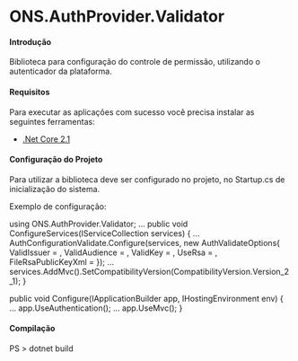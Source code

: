 # ONS.AuthProvider.Validator

#### Introdução
Biblioteca para configuração do controle de permissão, utilizando o autenticador da plataforma.


#### Requisitos

Para executar as aplicações com sucesso você precisa instalar as seguintes ferramentas:
* [.Net Core 2.1](https://www.microsoft.com/net/download/windows)


#### Configuração do Projeto

Para utilizar a biblioteca deve ser configurado no projeto, no Startup.cs de inicialização do sistema.

Exemplo de configuração:

using ONS.AuthProvider.Validator;
...
  public void ConfigureServices(IServiceCollection services)
  {
      ...
      AuthConfigurationValidate.Configure(services, new AuthValidateOptions{
          ValidIssuer = <issuer>,
          ValidAudience = <audience>,
          ValidKey = <key>,
          UseRsa = <useRsa>,
          FileRsaPublicKeyXml = <fileNameRsaPublicKeyXml>
      });
      ...
      services.AddMvc().SetCompatibilityVersion(CompatibilityVersion.Version_2_1);
  }

  public void Configure(IApplicationBuilder app, IHostingEnvironment env)
  {
      ...
      app.UseAuthentication();
      ...
      app.UseMvc();
  }


#### Compilação 

PS > dotnet build 

